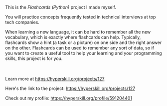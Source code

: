 This is the *Flashcards (Python)* project I made myself.


<div>
<div>You will practice concepts frequently tested in technical interviews at top tech companies.</div>

<p>When learning a new language, it can be hard to remember all the new vocabulary, which is exactly where flashcards can help. Typically, flashcards show a hint (a task or a picture) on one side and the right answer on the other. Flashcards can be used to remember any sort of data, so if you want to create a useful tool to help your learning and your programming skills, this project is for you.</p>
</div><br/><br/>Learn more at <a href="https://hyperskill.org/projects/127?utm_source=ide&utm_medium=ide&utm_campaign=ide&utm_content=project-card">https://hyperskill.org/projects/127</a>

Here's the link to the project: https://hyperskill.org/projects/127

Check out my profile: https://hyperskill.org/profile/591204401